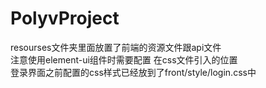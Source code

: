 # PolyvProject
resourses文件夹里面放置了前端的资源文件跟api文件<br>
注意使用element-ui组件时需要配置   <link rel="stylesheet" href="../../plugins/element-ui/index.css" />在css文件引入的位置<br>
登录界面之前配置的css样式已经放到了front/style/login.css中<br>
